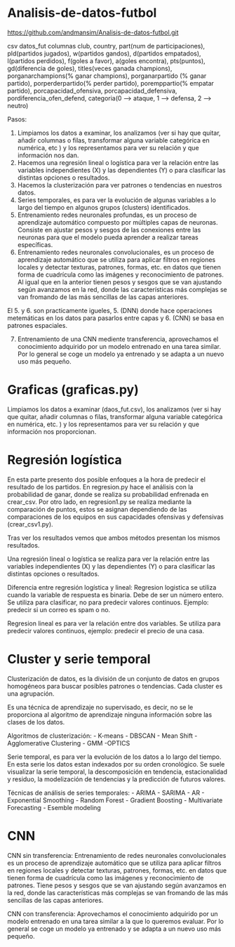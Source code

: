 # Analisis-de-datos-futbol
https://github.com/andmansim/Analisis-de-datos-futbol.git

csv datos_fut
columnas
club, country, part(num de participaciones), pld(partidos jugados), w(partidos gandos), d(partidos empatados), l(partidos perdidos), f(goles a favor), a(goles encontra), pts(puntos), gd(diferencia de goles), titles(veces ganada champions), porganarchampions(% ganar champions), porganarpartido (% ganar partido), porperderpartido(% perder partido), poremppartio(% empatar partido), porcapacidad_ofensiva, porcapacidad_defensiva, pordiferencia_ofen_defend, categoria(0 --> ataque, 1 --> defensa, 2 --> neutro)

Pasos:
1. Limpiamos los datos a examinar, los analizamos (ver si hay que quitar, añadir columnas o filas, transformar alguna variable categórica en numérica, etc ) y los representamos para ver su relación y que información nos dan. 
2. Hacemos una regresión lineal o logística para ver la relación entre las variables independientes (X) y las dependientes (Y) o para clasificar las distintas opciones o resultados. 
3. Hacemos la clusterización para ver patrones o tendencias en nuestros datos. 
4. Series temporales, es para ver la evolución de algunas variables a lo largo del tiempo en algunos grupos (clusters) identificados. 
5. Entrenamiento redes neuronales profundas, es un proceso de aprendizaje automático compuesto por múltiples capas de neuronas. Consiste en ajustar pesos y sesgos de las conexiones entre las neuronas para que el modelo pueda aprender a realizar tareas específicas.  
6. Entrenamiento redes neuronales convolucionales, es un proceso de aprendizaje automático que se utiliza para aplicar filtros en regiones locales y detectar texturas, patrones, formas, etc. en datos que tienen forma de cuadrícula como las imágenes y reconocimiento de patrones. Al igual que en la anterior tienen pesos y sesgos que se van ajustando según avanzamos en la red, donde las características más complejas se van fromando de las más sencillas de las capas anteriores. 

El 5. y 6. son practicamente igueles, 5. (DNN) donde hace operaciones metemáticas en los datos para pasarlos entre capas y 6. (CNN) se basa en patrones espaciales. 

7. Entrenamiento de una CNN mediente transferencia, aprovechamos el conocimiento adquirido por un modelo entrenado en una tarea similar. Por lo general se coge un modelo ya entrenado y se adapta a un nuevo uso más pequeño.

# Graficas (graficas.py)

Limpiamos los datos a examinar (daos_fut.csv), los analizamos (ver si hay que quitar, añadir columnas o filas, transformar alguna variable categórica en numérica, etc. ) y los representamos para ver su relación y que información nos proporcionan. 

# Regresión logística

En esta parte presento dos posible enfoques a la hora de predecir el resultado de los partidos.
En regresion.py hace el análisis con la probabilidad de ganar, donde se realiza su probabilidad enfrenada en crear_csv. Por otro lado, en regresion1.py se realiza mediante la comparación de puntos, estos se asignan dependiendo de las comparaciones de los equipos en sus capacidades ofensivas y defensivas (crear_csv1.py).

Tras ver los resultados vemos que ambos métodos presentan los mismos resultados. 


Una regresión lineal o logística se realiza para ver la relación entre las variables independientes (X) y las dependientes (Y) o para clasificar las distintas opciones o resultados. 

Diferencia entre regresión logística y lineal:
Regresion logistica se utiliza cuando la variable de respuesta es binaria. Debe de ser un número entero.
Se utiliza para clasificar, no para predecir valores continuos. Ejemplo: predecir si un correo es spam o no.

Regresion lineal es para ver la relación entre dos variables.
Se utiliza para predecir valores continuos, ejemplo: predecir el precio de una casa.

# Cluster y serie temporal

Clusterización de datos, es la división de un conjunto de datos en grupos homogéneos para buscar posibles
patrones o tendencias. Cada cluster es una agrupación. 

Es una técnica de aprendizaje no supervisado, es decir, no se le proporciona al algoritmo de 
aprendizaje ninguna información sobre las clases de los datos.

Algoritmos de clusterización:
    - K-means
    - DBSCAN
    - Mean Shift
    - Agglomerative Clustering
    - GMM 
    -OPTICS

Serie temporal, es para ver la evolución de los datos a lo largo del tiempo.
En esta serie los datos estan indexados por su orden cronológico. 
Se suele visualizar la serie temporal, la descomposición en tendencia, estacionalidad y residuo, la 
modelización de tendencias y la predicción de futuros valores.

Técnicas de análisis de series temporales:
    - ARIMA
    - SARIMA
    - AR
    - Exponential Smoothing
    - Random Forest
    - Gradient Boosting
    - Multivariate Forecasting
    - Esemble modeling

# CNN
CNN sin transferencia:
Entrenamiento de redes neuronales convolucionales es un proceso de aprendizaje automático que se utiliza para aplicar filtros en regiones locales y detectar texturas, patrones, formas, etc. en datos que tienen forma de cuadrícula como las imágenes y reconocimiento de patrones. Tiene pesos y sesgos que se van ajustando según avanzamos en la red, donde las características más complejas se van fromando de las más sencillas de las capas anteriores. 

CNN con transferencia:
Aprovechamos el conocimiento adquirido por un modelo entrenado en una tarea similar a la que lo queremos evaluar. Por lo general se coge un modelo ya entrenado y se adapta a un nuevo uso más pequeño.
